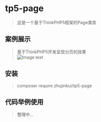 # tp5-page
> 这是一个基于ThinkPHP5框架的Page类库

## 案例展示
> 基于ThinkPHP5开发呈现分页的效果  
![Image text](http://images.22058.com/github/tp5-page/page_1.jpg)

## 安装
> composer require zhujinkui/tp5-page

## 代码举例使用
> 整理中...
